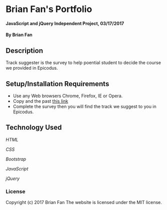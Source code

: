# Brian Fan's Portfolio

#### JavaScript and jQuery Independent Project, 03/17/2017

#### By Brian Fan

## Description

Track suggester is the survey to help poential student to decide the course we provided in Epicodus.

## Setup/Installation Requirements

* Use any Web browsers Chrome, Firefox, IE or Opera.
* Copy and the past [this link](https://txbluebee.github.io/track-suggester)
* Complete the survey then you will find the track we suggest to you in Epicodus.

## Technology Used

_HTML_

_CSS_

_Bootstrap_

_JavaScript_

_jQuery_

### License

Copyright (c) 2017 Brian Fan
The website is licensed under the MIT license.

